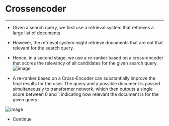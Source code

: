 # Crossencoder 
----
- Given a search query, we first use a retrieval system that retrieves a large list of documents
- However, the retrieval system might retrieve documents that are not that relevant for the search query.
- Hence, in a second stage, we use a re-ranker based on a cross-encoder that scores the relevancy of all candidates for the given search query.
![image](https://github.com/soumya-mishra/crossencoder/assets/39845943/9b977c20-ddde-48a5-af10-30c606174915)

- A re-ranker based on a Cross-Encoder can substantially improve the final results for the user. The query and a possible document is passed simultaneously to transformer network, which then outputs a single score between 0 and 1 indicating how relevant the document is for the given query.

![image](https://github.com/soumya-mishra/crossencoder/assets/39845943/0a549321-8964-4f46-9419-f3133f80f7f1)

- Continue
